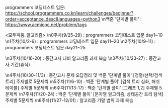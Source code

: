 programmers 코딩테스트 입문: https://school.programmers.co.kr/learn/challenges/beginner?order=acceptance_desc&languages=python3
\n백준 '단계별 풀이' : https://www.acmicpc.net/problem/tags

<모두피움_알고리즘>
\n0주차(9/25-29) : programmers 코딩테스트 입문 day1~10
\n1주차(10/2-6) : programmers 코딩테스트 입문 day11~20
\n2주차(10/9-11) : programmers 코딩테스트 입문 day21~25

\n3주차(10/16-20) : 중간고사 대비 알고리즘 과제 복습
\n3주차(10/23-27) : 중간고사 기간(휴식)

\n4주차(10/30-11/3) : 중간고사 문제 오답정리 및 백준 '단계별 풀이' [정렬/선택/검색 트리] 주제별로 5문제씩 
\n5주차(11/6-10) : 백준 '단계별 풀이' [검색 트리 심화, 해쉬 테이블] 주제별 5문제씩
\n6주차(11/13-17) : 백준 '단계별 풀이' [그래프 1,2] 주제별 5문제씩
\n7주차(11/20-24) : 백준 '단계별 풀이' [문자열 알고리즘, 상태공간 트리 탐색] 주제별 5문제씩
\n8주차(11/27-12/01) : 알고리즘 기말 범위 과제 복습

